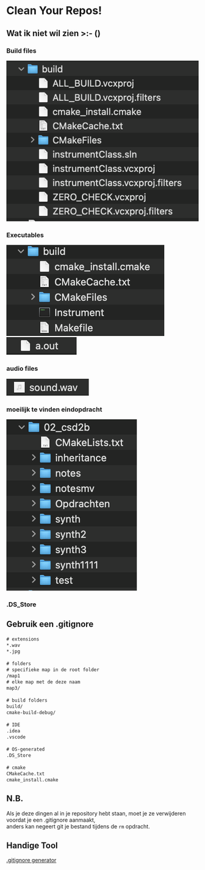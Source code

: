 # Clean Your Repos!

## Wat ik niet wil zien >:- ()
### Build files <br> 
![buildfiles1.png](assets/buildfiles1.png)
### Executables <br>
![Executable1.png](assets/Executable1.png) <br>
![Executable2.png](assets/Executable2.png)
### audio files <br>
![audiofile.png](assets/audiofile.png)
### moeilijk te vinden eindopdracht <br>
![waarisjeeindopdracht.png](assets/waarisjeeindopdracht.png)
### .DS_Store



## Gebruik een .gitignore

```.gitignore
# extensions
*.wav 
*.jpg

# folders
# specifieke map in de root folder
/map1       
# elke map met de deze naam
map3/       

# build folders 
build/
cmake-build-debug/

# IDE 
.idea
.vscode

# OS-generated
.DS_Store

# cmake 
CMakeCache.txt
cmake_install.cmake
```

## N.B.
Als je deze dingen al in je repository hebt staan, moet je ze verwijderen voordat je een .gitignore aanmaakt, <br>
anders kan negeert git je bestand tijdens de `rm` opdracht. 

## Handige Tool
[.gitignore generator](https://www.toptal.com/developers/gitignore)
